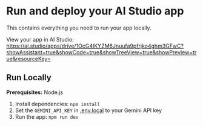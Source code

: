 # Run and deploy your AI Studio app

This contains everything you need to run your app locally.

View your app in AI Studio: https://ai.studio/apps/drive/1OcG4IKYZM6Jnuufa9pfrjko4ghm3GFwC?showAssistant=true&showCode=true&showTreeView=true&showPreview=true&resourceKey=

## Run Locally

**Prerequisites:**  Node.js


1. Install dependencies:
   `npm install`
2. Set the `GEMINI_API_KEY` in [.env.local](.env.local) to your Gemini API key
3. Run the app:
   `npm run dev`
